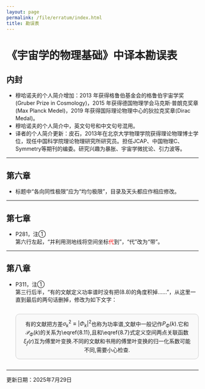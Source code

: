 ```yaml
---
layout: page
permalink: /file/erratum/index.html
title: 勘误表
---
```


# 《宇宙学的物理基础》中译本勘误表

## 内封

- 穆哈诺夫的个人简介增加：2013 年获得格鲁伯基金会的格鲁伯宇宙学奖(Gruber Prize in Cosmology)，2015 年获得德国物理学会马克斯·普朗克奖章(Max Planck Medel)，2019 年获得国际理论物理中心的狄拉克奖章(Dirac Medal)。
- 穆哈诺夫的个人简介中，英文句号和中文句号混用。
- 译者的个人简介更新：皮石，2013年在北京大学物理学院获得理论物理博士学位，现任中国科学院理论物理研究所研究员。担任JCAP、中国物理C、Symmetry等期刊的编委。研究兴趣为暴胀、宇宙学微扰论、引力波等。

---

## 第六章

- 标题中“各向同性极限”应为“均匀极限”，目录及天头都应作相应修改。

---

## 第七章

- P281，注①<br>第六行左起，“并利用测地线将空间坐标<span style="color:red;">代</span>到”，“代”改为“带”。

---

## 第八章

- P311，注①<br>第三行后半，“有的文献定义功率谱时没有把(8.8)的角度积掉……”，从这里一直到最后的两句话删掉，修改为如下文字：<br><div style="border: 1px solid #ccc; padding: 1em; width: fit-content; margin: 2em auto; text-align: center; border-radius: 10px; background-color: #f9f9f9;">有的文献把方差$\sigma_k^2\equiv|\Phi_k|^2$也称为功率谱,文献中一般记作$P_\Phi(k)$.它和$\mathcal{P}_\Phi(k)$的关系为\eqref{8.11},且和\eqref{8.7}式定义空间两点关联函数$\xi_f(r)$互为傅里叶变换.不同的文献和书用的傅里叶变换的归一化系数可能不同,需要小心检查.</div>

---

更新日期：2025年7月29日
